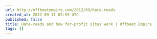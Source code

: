```yaml
---
url: http://offbeatempire.com/2012/09/hate-reads
created_at: 2012-09-11 02:59 UTC
published: false
title: Hate-reads and how for-profit sites work | Offbeat Empire
tags: []
---
```



